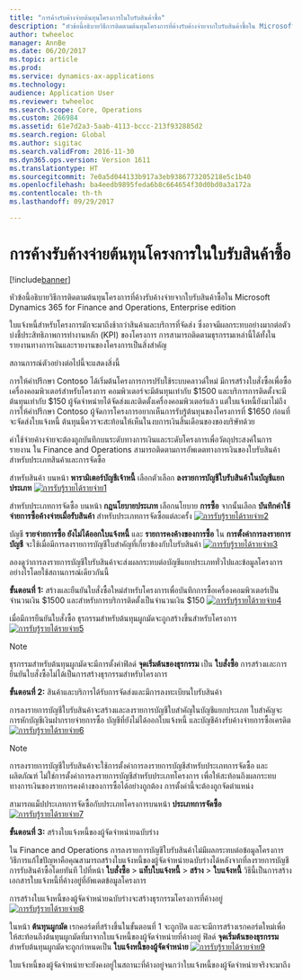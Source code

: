 ```yaml
---
title: "การค้างรับค้างจ่ายต้นทุนโครงการในใบรับสินค้าซื้อ"
description: "หัวข้อนี้อธิบายวิธีการติดตามต้นทุนโครงการที่ค้างรับค้างจ่ายจากใบรับสินค้าซื้อใน Microsoft Dynamics 365 for Finance and Operations, Enterprise edition"
author: twheeloc
manager: AnnBe
ms.date: 06/20/2017
ms.topic: article
ms.prod: 
ms.service: dynamics-ax-applications
ms.technology: 
audience: Application User
ms.reviewer: twheeloc
ms.search.scope: Core, Operations
ms.custom: 266984
ms.assetid: 61e7d2a3-5aab-4113-bccc-213f932885d2
ms.search.region: Global
ms.author: sigitac
ms.search.validFrom: 2016-11-30
ms.dyn365.ops.version: Version 1611
ms.translationtype: HT
ms.sourcegitcommit: 7e0a5d044133b917a3eb9386773205218e5c1b40
ms.openlocfilehash: ba4eedb9895feda6b8c664654f30d0bd0a3a172a
ms.contentlocale: th-th
ms.lasthandoff: 09/29/2017

---
```


# <a name="project-cost-accrual-on-purchase-receipts"></a>การค้างรับค้างจ่ายต้นทุนโครงการในใบรับสินค้าซื้อ

[!include[banner](../includes/banner.md)]


หัวข้อนี้อธิบายวิธีการติดตามต้นทุนโครงการที่ค้างรับค้างจ่ายจากใบรับสินค้าซื้อใน Microsoft Dynamics 365 for Finance and Operations, Enterprise edition 

ใบแจ้งหนี้สำหรับโครงการมักจะมาถึงช้ากว่าสินค้าและบริการที่จัดส่ง ซึ่งอาจมีผลกระทบอย่างมากต่อตัวบ่งชี้ประสิทธิภาพการทำงานหลัก (KPI) ของโครงการ การสามารถติดตามธุรกรรมเหล่านี้ได้ทั้งในรายงานทางการเงินและรายงานของโครงการเป็นสิ่งสำคัญ

สถานการณ์ตัวอย่างต่อไปนี้จะแสดงสิ่งนี้ 

การให้คำปรึกษา Contoso ได้เริ่มต้นโครงการการปรับใช้ระบบคลาวด์ใหม่ มีการสร้างใบสั่งซื้อเพื่อซื้อเครื่องคอมพิวเตอร์สำหรับโครงการ คอมพิวเตอร์จะมีต้นทุนเท่ากับ $1500 และบริการการติดตั้งจะมีต้นทุนเท่ากับ $150 ผู้จัดจำหน่ายได้จัดส่งและติดตั้งเครื่องคอมพิวเตอร์แล้ว แต่ใบแจ้งหนี้ยังมาไม่ถึงการให้คำปรึกษา Contoso ผู้จัดการโครงการอยากเห็นการรับรู้ต้นทุนของโครงการที่ $1650 ก่อนที่จะจัดส่งใบแจ้งหนี้ ต้นทุนนี้ควรจะสะท้อนให้เห็นในงบการเงินสิ้นเดือนของของบริษัทด้วย 

ค่าใช้จ่ายค้างจ่ายจะต้องถูกบันทึกบนระดับทางการเงินและระดับโครงการเพื่อวัตถุประสงค์ในการรายงาน ใน Finance and Operations สามารถติดตามการอัพเดตทางการเงินของใบรับสินค้าสำหรับประเภทสินค้าและการจัดซื้อ 

สำหรับสินค้า บนหน้า **พารามิเตอร์บัญชีเจ้าหนี้** เลือกตัวเลือก **ลงรายการบัญชีใบรับสินค้าในบัญชีแยกประเภท**
[![การรับรู้รายได้รายจ่าย1](./media/accruals1-1024x409.png)](./media/accruals1.png) 

สำหรับประเภทการจัดซื้อ บนหน้า **กฎนโยบายประเภท** เลือกนโยบาย **การซื้อ** จากนั้นเลือก **บันทึกค่าใช้จ่ายการซื้อค้างจ่ายเมื่อรับสินค้า** สำหรับประเภทการจัดซื้อแต่ละครั้ง
[![การรับรู้รายได้รายจ่าย2](./media/accruals2-1024x569.png)](./media/accruals2.png) 

บัญชี **รายจ่ายการซื้อ ยังไม่ได้ออกใบแจ้งหนี้** และ **รายการคงค้างของการซื้อ** ใน **การตั้งค่าการลงรายการบัญชี** จะใช้เมื่อมีการลงรายการบัญชีใบสำคัญที่เกี่ยวข้องกับใบรับสินค้า
[![การรับรู้รายได้รายจ่าย3](./media/accruals3-1024x429.png)](./media/accruals3.png) 

ลองดูว่าการลงรายการบัญชีใบรับสินค้าจะส่งผลกระทบต่อบัญชีแยกประเภททั่วไปและข้อมูลโครงการอย่างไรโดยใช้สถานการณ์เดียวกันนี้ 

**ขั้นตอนที่ 1:** สร้างและยืนยันใบสั่งซื้อใหม่สำหรับโครงการเพื่อบันทึกการซื้อเครื่องคอมพิวเตอร์เป็นจำนวนเงิน $1500 และสำหรับการบริการติดตั้งเป็นจำนวนเงิน $150
[![การรับรู้รายได้รายจ่าย4](./media/accruals4-1024x497.png)](./media/accruals4.png) 

เมื่อมีการยืนยันใบสั่งซื้อ ธุรกรรมสำหรับต้นทุนผูกมัดจะถูกสร้างขึ้นสำหรับโครงการ 
[![การรับรู้รายได้รายจ่าย5](./media/accruals5-1024x219.png)](./media/accruals5.png) 

> [!NOTE]
> ธุรกรรมสำหรับต้นทุนผูกมัดจะมีการตั้งค่าฟิลด์ **จุดเริ่มต้นของธุรกรรม** เป็น **ใบสั่งซื้อ** การสร้างและการยืนยันใบสั่งซื้อไม่ได้เป็นการสร้างธุรกรรมสำหรับโครงการ 

**ขั้นตอนที่ 2:** สินค้าและบริการได้รับการจัดส่งและมีการลงทะเบียนใบรับสินค้า 

การลงรายการบัญชีใบรับสินค้าจะสร้างและลงรายการบัญชีใบสำคัญในบัญชีแยกประเภท ใบสำคัญจะการหักบัญชีเงินฝากรายจ่ายการซื้อ บัญชีที่ยังไม่ได้ออกใบแจ้งหนี้ และบัญชีค้างรับค้างจ่ายการซื้อเครดิต 
[![การรับรู้รายได้รายจ่าย6](./media/accruals6-1024x214.png)](./media/accruals6.png)

> [!NOTE]
> การลงรายการบัญชีใบรับสินค้าจะใช้การตั้งค่าการลงรายการบัญชีสำหรับประเภทการจัดซื้อ และผลิตภัณฑ์ ไม่ใช่การตั้งค่าการลงรายการบัญชีสำหรับประเภทโครงการ เพื่อให้สะท้อนถึงผลกระทบทางการเงินของรายการคงค้างของการซื้อได้อย่างถูกต้อง การตั้งค่านี้จะต้องถูกจัดตำแหน่ง 

สามารถแม็ปประเภทการจัดซื้อกับประเภทโครงการบนหน้า **ประเภทการจัดซื้อ**
[![การรับรู้รายได้รายจ่าย7](./media/accruals7-1024x390.png)](./media/accruals7.png)

**ขั้นตอนที่ 3:** สร้างใบแจ้งหนี้ของผู้จัดจำหน่ายฉบับร่าง 

ใน Finance and Operations การลงรายการบัญชีใบรับสินค้าไม่มีผลกระทบต่อข้อมูลโครงการ วิธีการแก้ไขปัญหาคือคุณสามารถสร้างใบแจ้งหนี้ของผู้จัดจำหน่ายฉบับร่างได้หลังจากที่ลงรายการบัญชีการรับสินค้าซื้อโดยทันที ไปที่หน้า **ใบสั่งซื้อ** &gt; **แท็บใบแจ้งหนี้** &gt; **สร้าง** &gt; **ใบแจ้งหนี้** วิธีนี้เป็นการสร้างเอกสารใบแจ้งหนี้ที่ค้างอยู่ที่อัพเดตข้อมูลโครงการ 

การสร้างใบแจ้งหนี้ของผู้จัดจำหน่ายฉบับร่างจะสร้างธุรกรรมโครงการที่ค้างอยู่ 
[![การรับรู้รายได้รายจ่าย8](./media/accruals8-1024x225.png)](./media/accruals8.png) 

ในหน้า **ต้นทุนผูกมัด** เรกคอร์ดที่สร้างขึ้นในขั้นตอนที่ 1 จะถูกปิด และจะมีการสร้างเรกคอร์ดใหม่เพื่อให้สะท้อนถึงต้นทุนผูกมัดที่มาจากใบแจ้งหนี้ของผู้จัดจำหน่ายที่ค้างอยู่ ฟิลด์ **จุดเริ่มต้นของธุรกรรม** สำหรับต้นทุนผูกมัดจะถูกกำหนดเป็น **ใบแจ้งหนี้ของผู้จัดจำหน่าย**
[![การรับรู้รายได้รายจ่าย9](./media/accruals9-1024x200.png)](./media/accruals9.png)

ใบแจ้งหนี้ของผู้จัดจำหน่ายจะยังคงอยู่ในสถานะที่ค้างอยู่จนกว่าใบแจ้งหนี้ของผู้จัดจำหน่ายจริงจะมาถึง




